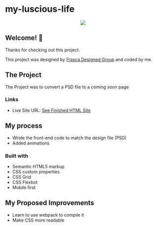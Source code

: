 # my-luscious-life


<p align="center">
  <img 
    src="https://user-images.githubusercontent.com/56215582/163219261-7f929c68-29eb-4064-8ed8-c3dc16db08d1.png"
  >
</p>


## Welcome! 👋

Thanks for checking out this project.

This project was designed by [Frasca Designed Group](http://frascadesigngroup.com/) and coded by me.



## The Project

The Project was to convert a PSD file to a coming soon page



### Links

- Live Site URL: [See Finished HTML Site](https://mos-zaid.github.io/my-luscious-life/)



## My process

- Wrote the front-end code to match the design file (PSD)
- Added animations


### Built with

- Semantic HTML5 markup
- CSS custom properties
- CSS Grid
- CSS Flexbot
- Mobile first



## My Proposed Improvements
- Learn to use webpack to compile it
- Make CSS more readable
